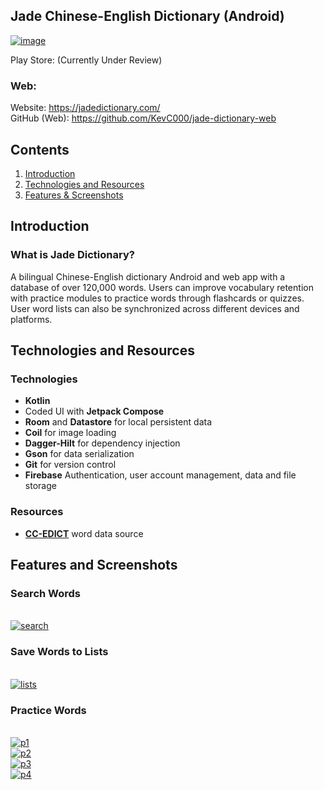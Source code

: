 

##  Jade Chinese-English Dictionary (Android)

 [![image](https://i.ibb.co/XDT9C6t/jadelogo.png)](https://jadedictionary.com/) 

Play Store: (Currently Under Review)

### Web:
Website: https://jadedictionary.com/
<br/>
GitHub (Web): https://github.com/KevC000/jade-dictionary-web
## Contents

 1. [Introduction](#intro)
 2. [Technologies and Resources](#technologies)
 3. [Features & Screenshots](#screenshots)

## Introduction

### What is Jade Dictionary?
A bilingual Chinese-English dictionary Android and web app with a database of over 120,000 words. Users can improve vocabulary retention with practice modules to practice words through flashcards or quizzes. User word lists can also be synchronized across different devices and platforms.

## Technologies and Resources
### Technologies

- **Kotlin**
-    Coded UI with  **Jetpack Compose**
-   **Room**  and  **Datastore**  for local persistent data
-   **Coil**  for image loading
-   **Dagger-Hilt**  for dependency injection
-   **Gson** for data serialization
-   **Git** for version control
-   **Firebase** Authentication, user account management, data and file storage
  
### Resources
- [**CC-EDICT**](https://www.mdbg.net/chinese/dictionary?page=cc-cedict) word data source

## Features and Screenshots

### Search Words
<br/>
<a href="https://ibb.co/RzZdMcV"><img src="https://i.ibb.co/GcBN1Rb/search.jpg" alt="search" border="0"></a>
<br/>

### Save Words to Lists
<br/>
<a href="https://ibb.co/tc5nbV1"><img src="https://i.ibb.co/ft7ZCjT/lists.jpg" alt="lists" border="0"></a>
<br/>

### Practice Words
<br/>
<a href="https://ibb.co/6YvvMSf"><img src="https://i.ibb.co/tBZZG6W/p1.jpg" alt="p1" border="0"></a>
<br/>
<a href="https://ibb.co/dBmX5zw"><img src="https://i.ibb.co/PxDJ6fv/p2.jpg" alt="p2" border="0"></a>
<br/>
<a href="https://ibb.co/Jd91qvH"><img src="https://i.ibb.co/4fHq28p/p3.jpg" alt="p3" border="0"></a>
<br/>
<a href="https://ibb.co/3Tw0Pss"><img src="https://i.ibb.co/D1N7jbb/p4.jpg" alt="p4" border="0"></a>
